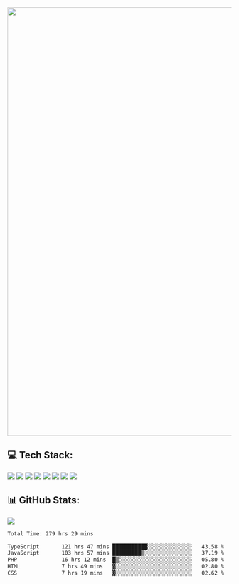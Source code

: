 <img style='width: 100vw' src='./hcampos_gradient.png'>

## 💻 Tech Stack:

![](https://img.shields.io/badge/next%20js-000000?style=for-the-badge&logo=nextdotjs&logoColor=white) ![](https://img.shields.io/badge/Tailwind_CSS-38B2AC?style=for-the-badge&logo=tailwind-css&logoColor=white) ![](https://img.shields.io/badge/React_Query-FF4154?style=for-the-badge&logo=React_Query&logoColor=white) ![](https://img.shields.io/badge/React-20232A?style=for-the-badge&logo=react&logoColor=61DAFB) ![](https://img.shields.io/badge/TypeScript-007ACC?style=for-the-badge&logo=typescript&logoColor=white) ![](https://img.shields.io/badge/JavaScript-323330?style=for-the-badge&logo=javascript&logoColor=F7DF1E) ![](https://img.shields.io/badge/Prisma-3982CE?style=for-the-badge&logo=Prisma&logoColor=white) ![](https://img.shields.io/badge/Supabase-181818?style=for-the-badge&logo=supabase&logoColor=white)

## 📊 GitHub Stats:

![](https://github-readme-stats.vercel.app/api?username=Sakoutecher&show_icons=true&count_private=true&&bg_color=70,11998e,38ef7d&title_color=fff&text_color=fff&icon_color=fff&hide_border=true)<br/>

<!--START_SECTION:waka-->

```txt
Total Time: 279 hrs 29 mins

TypeScript       121 hrs 47 mins ███████████░░░░░░░░░░░░░░   43.58 %
JavaScript       103 hrs 57 mins █████████▒░░░░░░░░░░░░░░░   37.19 %
PHP              16 hrs 12 mins  █▒░░░░░░░░░░░░░░░░░░░░░░░   05.80 %
HTML             7 hrs 49 mins   ▓░░░░░░░░░░░░░░░░░░░░░░░░   02.80 %
CSS              7 hrs 19 mins   ▓░░░░░░░░░░░░░░░░░░░░░░░░   02.62 %
```

<!--END_SECTION:waka-->
